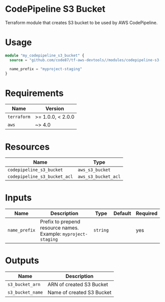 # CodePipeline S3 Bucket

Terraform module that creates S3 bucket to be used by AWS CodePipeline.


# Usage

```terraform
module "my_codepipeline_s3_bucket" {
  source = "github.com/code87/tf-aws-devtools//modules/codepipeline-s3-bucket?ref=v0.0.1"

  name_prefix = "myproject-staging"
}
```


# Requirements

| Name        | Version           |
|-------------|-------------------|
| `terraform` | >= 1.0.0, < 2.0.0 |
| `aws`       | ~> 4.0            |


# Resources

| Name                         | Type                |
|------------------------------|---------------------|
| `codepipeline_s3_bucket`     | `aws_s3_bucket`     |
| `codepipeline_s3_bucket_acl` | `aws_s3_bucket_acl` |


# Inputs

| Name          | Description                                                    | Type     | Default | Required |
|---------------|----------------------------------------------------------------|----------|---------|----------|
| `name_prefix` | Prefix to prepend resource names. Example: `myproject-staging` | `string` |         | yes      |


# Outputs

| Name             | Description               |
|------------------|---------------------------|
| `s3_bucket_arn`  | ARN of created S3 Bucket  |
| `s3_bucket_name` | Name of created S3 Bucket |

